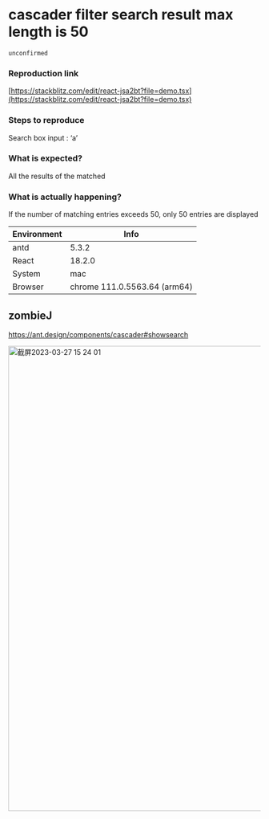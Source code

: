 # cascader filter search result max length is 50

`unconfirmed`

### Reproduction link

[https://stackblitz.com/edit/react-jsa2bt?file=demo.tsx](https://stackblitz.com/edit/react-jsa2bt?file=demo.tsx)

### Steps to reproduce

Search box input : ‘a’

### What is expected?

All the results of the matched

### What is actually happening?

If the number of matching entries exceeds 50, only 50 entries are displayed

| Environment | Info                         |
| ----------- | ---------------------------- |
| antd        | 5.3.2                        |
| React       | 18.2.0                       |
| System      | mac                          |
| Browser     | chrome 111.0.5563.64 (arm64) |

<!-- generated by ant-design-issue-helper. DO NOT REMOVE -->

## zombieJ

https://ant.design/components/cascader#showsearch

<img width="927" alt="截屏2023-03-27 15 24 01" src="https://user-images.githubusercontent.com/5378891/227869836-6f61d6bc-8d95-43f3-ba2b-997994f9f975.png">
